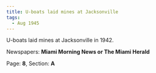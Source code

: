 ```yaml
---  
title: U-boats laid mines at Jacksonville  
tags:  
  - Aug 1945  
---  
```

  
U-boats laid mines at Jacksonville in 1942.  
  
Newspapers: **Miami Morning News or The Miami Herald**  
  
Page: **8**, Section: **A** 
